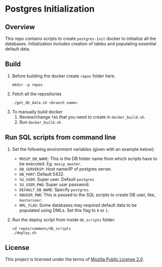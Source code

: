 # Postgres Initialization

## Overview
This repo contains scripts to create `postgres-init` docker to initialize all the databases. Initialization includes creation of tables and populating essential default data.

## Build
1. Before building the docker create `repos` folder here.
    ```
    mkdir -p repos
    ```
1. Fetch all the repositories 
    ```
    ./get_db_data.sh <branch name>
    ```
1. To manually build docker
    1. Review/change `TAG` that you need to create in `docker_build.sh`.
    1. Run `docker_build.sh`

## Run SQL scripts from command line
1. Set the following environment variables (given with an example below): 
    * `MOSIP_DB_NAME`: This is the DB folder name from which scripts have to be executed. Eg. `mosip_master`.
    * `DB_SERVERIP`: Host name/IP of postgres server.
    * `DB_PORT`: Default 5432.
    * `SU_USER`: Super user. Default `postgres`
    * `SU_USER_PWD`: Super user password.
    * `DEFAULT_DB_NAME`: Specify `postgres`.
    * `DBUSER_PWD`: This is passed to the SQL scripts to create DB user, like, `masteruser`.
    * `DML_FLAG`: Some databases may required default data to be populated using DMLs. Set this flag to `0` or `1`. 

1. Run the deploy script from inside `db_scripts` folder.
    ```
    cd repos/commons/db_scripts
    ./deploy.sh 
    ```

## License
This project is licensed under the terms of [Mozilla Public License 2.0](./LICENSE).
